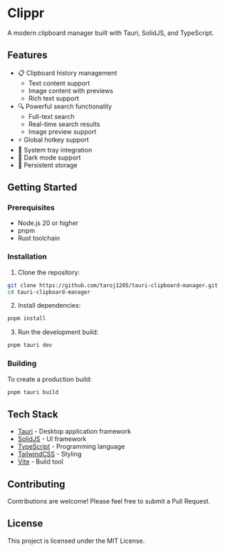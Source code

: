 # Clippr

A modern clipboard manager built with Tauri, SolidJS, and TypeScript.

## Features

- 📋 Clipboard history management
  - Text content support
  - Image content with previews
  - Rich text support
- 🔍 Powerful search functionality
  - Full-text search
  - Real-time search results
  - Image preview support
- ⚡ Global hotkey support
- 🎯 System tray integration
- 🌙 Dark mode support
- 💾 Persistent storage

## Getting Started

### Prerequisites

- Node.js 20 or higher
- pnpm
- Rust toolchain

### Installation

1. Clone the repository:

```sh
git clone https://github.com/taroj1205/tauri-clipboard-manager.git
cd tauri-clipboard-manager
```

2. Install dependencies:

```sh
pnpm install
```

3. Run the development build:

```sh
pnpm tauri dev
```

### Building

To create a production build:

```sh
pnpm tauri build
```

## Tech Stack

- [Tauri](https://tauri.app/) - Desktop application framework
- [SolidJS](https://www.solidjs.com/) - UI framework
- [TypeScript](https://www.typescriptlang.org/) - Programming language
- [TailwindCSS](https://tailwindcss.com/) - Styling
- [Vite](https://vitejs.dev/) - Build tool

## Contributing

Contributions are welcome! Please feel free to submit a Pull Request.

## License

This project is licensed under the MIT License.
